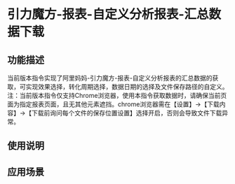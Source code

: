 # 引力魔方-报表-自定义分析报表-汇总数据下载
## 功能描述
当前版本指令实现了阿里妈妈-引力魔方-报表-自定义分析报表的汇总数据的获取，可实现效果选择，转化周期选择，数据日期的选择及文件保存路径的自定义。
注：当前版本指令仅支持Chrome浏览器，使用本指令获取数据时，请确保当前页面为指定报表页面，且无其他元素遮挡。chrome浏览器需在【设置】→【下载内容】→【下载前询问每个文件的保存位置设置】选择开启，否则会导致文件下载异常。
## 使用说明
## 应用场景
